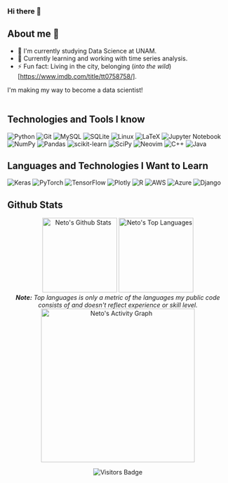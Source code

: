 ### Hi there 👋

<!--
**neto-riga/neto-riga** is a ✨ _special_ ✨ repository because its `README.md` (this file) appears on your GitHub profile.

Here are some ideas to get you started:


- 👯 I’m looking to collaborate on ...
- 🤔 I’m looking for help with ...
- 💬 Ask me about ...
- 😄 Pronouns: ...
-->
## About me 🕺
- 🔭 I'm currently studying Data Science at UNAM.
- 🌱 Currently learning and working with time series analysis.
- ⚡ Fun fact: Living in the city, belonging (*into the wild*)[https://www.imdb.com/title/tt0758758/].

I'm making my way to become a data scientist!<br><br>
## Technologies and Tools I know
![Python](https://img.shields.io/badge/python-3670A0?style=for-the-badge&logo=python&logoColor=ffdd54)
![Git](https://img.shields.io/badge/git-%23F05033.svg?style=for-the-badge&logo=git&logoColor=white)
![MySQL](https://img.shields.io/badge/mysql-%2300f.svg?style=for-the-badge&logo=mysql&logoColor=white)
![SQLite](https://img.shields.io/badge/sqlite-%2307405e.svg?style=for-the-badge&logo=sqlite&logoColor=white)
![Linux](https://img.shields.io/badge/Linux-FCC624?style=for-the-badge&logo=linux&logoColor=black)
![LaTeX](https://img.shields.io/badge/latex-%23008080.svg?style=for-the-badge&logo=latex&logoColor=white)
![Jupyter Notebook](https://img.shields.io/badge/jupyter-%23FA0F00.svg?style=for-the-badge&logo=jupyter&logoColor=white)
![NumPy](https://img.shields.io/badge/numpy-%23013243.svg?style=for-the-badge&logo=numpy&logoColor=white)
![Pandas](https://img.shields.io/badge/pandas-%23150458.svg?style=for-the-badge&logo=pandas&logoColor=white)
![scikit-learn](https://img.shields.io/badge/scikit--learn-%23F7931E.svg?style=for-the-badge&logo=scikit-learn&logoColor=white)
![SciPy](https://img.shields.io/badge/SciPy-%230C55A5.svg?style=for-the-badge&logo=scipy&logoColor=%white)
![Neovim](https://img.shields.io/badge/NeoVim-%2357A143.svg?&style=for-the-badge&logo=neovim&logoColor=white)
![C++](https://img.shields.io/badge/c++-%2300599C.svg?style=for-the-badge&logo=c%2B%2B&logoColor=white)
![Java](https://img.shields.io/badge/java-%23ED8B00.svg?style=for-the-badge&logo=java&logoColor=white)

## Languages and Technologies I Want to Learn
![Keras](https://img.shields.io/badge/Keras-%23D00000.svg?style=for-the-badge&logo=Keras&logoColor=white)
![PyTorch](https://img.shields.io/badge/PyTorch-%23EE4C2C.svg?style=for-the-badge&logo=PyTorch&logoColor=white)
![TensorFlow](https://img.shields.io/badge/TensorFlow-%23FF6F00.svg?style=for-the-badge&logo=TensorFlow&logoColor=white)
![Plotly](https://img.shields.io/badge/Plotly-%233F4F75.svg?style=for-the-badge&logo=plotly&logoColor=white)
![R](https://img.shields.io/badge/r-%23276DC3.svg?style=for-the-badge&logo=r&logoColor=white)
![AWS](https://img.shields.io/badge/AWS-%23FF9900.svg?style=for-the-badge&logo=amazon-aws&logoColor=white)
![Azure](https://img.shields.io/badge/azure-%230072C6.svg?style=for-the-badge&logo=azure-devops&logoColor=white)
![Django](https://img.shields.io/badge/django-%23092E20.svg?style=for-the-badge&logo=django&logoColor=white)


## Github Stats
<div align="center">
<img  alt="Neto's Github Stats"  src="https://github-readme-stats.vercel.app/api?username=neto-riga&show_icons=true&include_all_commits=true&count_private=true&theme=react&title_color=4584b6&icon_color=FF7900&hide_border=true&count_private=true"  height="170"/>
<img  alt="Neto's Top Languages"  src="https://github-readme-stats.vercel.app/api/top-langs/?username=neto-riga&langs_count=10&layout=compact&theme=react&title_color=4584b6&hide_border=true&include_all_commits=true"  height="170"/>
<br/>
<i><b>Note:</b> Top languages is only a metric of the languages my public code consists of and doesn't reflect experience or skill level.</i>
<br/>
 <a href="#"><img alt="Neto's Activity Graph" src="https://activity-graph.herokuapp.com/graph?username=neto-riga&custom_title=Contribution%20Graph&theme=react-dark&bg_color=0D1117&color=b5bfff&line=FF7900&point=f1fa8c&hide_border=true" height="350"/></a>
<br/>
 
<p align="center">
 <img src="https://komarev.com/ghpvc/?username=neto-riga&style=flat&color=orange" alt="Visitors Badge"/>
</p>
